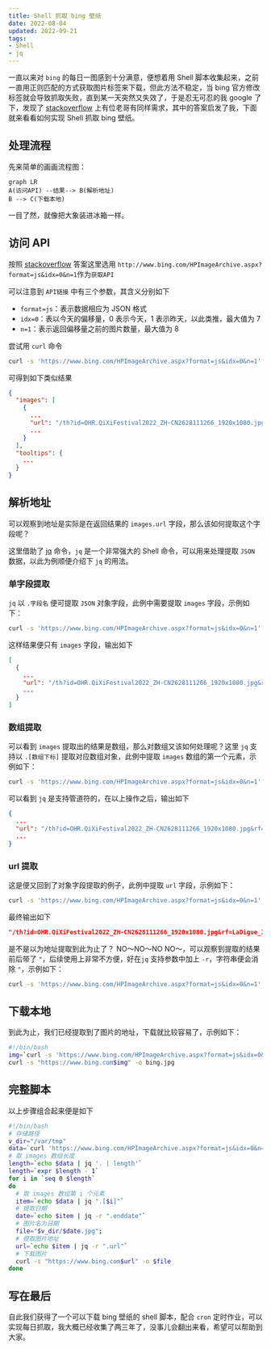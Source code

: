 ```yaml
---
title: Shell 抓取 bing 壁纸
date: 2022-08-04
updated: 2022-09-21
tags:
- Shell
- jq
---
```


一直以来对 `bing` 的每日一图感到十分满意，便想着用 Shell 脚本收集起来，之前一直用正则匹配的方式获取图片标签来下载，但此方法不稳定，当 bing 官方修改标签就会导致抓取失败，直到某一天突然又失效了，于是忍无可忍的我 google 了下，发现了 [stackoverflow](https://stackoverflow.com/questions/10639914/is-there-a-way-to-get-bings-photo-of-the-day) 上有位老哥有同样需求，其中的答案启发了我，下面就来看看如何实现 Shell 抓取 bing 壁纸。

<!-- more -->

## 处理流程

先来简单的画画流程图：

```mermaid
graph LR
A(访问API) --结果--> B(解析地址)
B --> C(下载本地)
```

一目了然，就像把大象装进冰箱一样。

## 访问 API

按照 [stackoverflow](https://stackoverflow.com/questions/10639914/is-there-a-way-to-get-bings-photo-of-the-day) 答案这里选用 `http://www.bing.com/HPImageArchive.aspx?format=js&idx=0&n=1`作为`获取API`

可以注意到 `API链接` 中有三个参数，其含义分别如下

- `format=js`：表示数据相应为 JSON 格式
- `idx=0`：表以今天的偏移量，0 表示今天，1 表示昨天，以此类推，最大值为 7
- `n=1`：表示返回偏移量之前的图片数量，最大值为 8

尝试用 `curl` 命令

```bash 
curl -s 'https://www.bing.com/HPImageArchive.aspx?format=js&idx=0&n=1'
```

可得到如下类似结果

```json
{
  "images": [
    {
      ...
      "url": "/th?id=OHR.QiXiFestival2022_ZH-CN2628111266_1920x1080.jpg&rf=LaDigue_1920x1080.jpg&pid=hp",
      ...
    }
  ],
  "tooltips": {
    ...
  }
}
```

## 解析地址

可以观察到地址是实际是在返回结果的 `images.url` 字段，那么该如何提取这个字段呢？

这里借助了 [jq](https://stedolan.github.io/jq/) 命令，`jq` 是一个非常强大的 Shell 命令，可以用来处理提取 `JSON` 数据，以此为例顺便介绍下 `jq` 的用法。

### 单字段提取

`jq` 以 `.字段名` 便可提取 `JSON` 对象字段，此例中需要提取 `images` 字段，示例如下：

```bash
curl -s 'https://www.bing.com/HPImageArchive.aspx?format=js&idx=0&n=1' | jq '.images
```

这样结果便只有 `images` 字段，输出如下

```json
[
  {
    ...
    "url": "/th?id=OHR.QiXiFestival2022_ZH-CN2628111266_1920x1080.jpg&rf=LaDigue_1920x1080.jpg&pid=hp",
    ...
  }
]
```

### 数组提取

可以看到 `images` 提取出的结果是数组，那么对数组又该如何处理呢？这里 `jq` 支持以 `.[数组下标]` 提取对应数组对象，此例中提取 `images` 数组的第一个元素，示例如下：

```bash
curl -s 'https://www.bing.com/HPImageArchive.aspx?format=js&idx=0&n=1' | jq '.images | .[0]'
```

可以看到 `jq` 是支持管道符的，在以上操作之后，输出如下

```json
{
  ...
  "url": "/th?id=OHR.QiXiFestival2022_ZH-CN2628111266_1920x1080.jpg&rf=LaDigue_1920x1080.jpg&pid=hp"
  ...
}
```

### url 提取

这是便又回到了对象字段提取的例子，此例中提取 `url` 字段，示例如下：

```bash
curl -s 'https://www.bing.com/HPImageArchive.aspx?format=js&idx=0&n=1' | jq '.images| .[0] | .url'
```

最终输出如下

```json
"/th?id=OHR.QiXiFestival2022_ZH-CN2628111266_1920x1080.jpg&rf=LaDigue_1920x1080.jpg&pid=hp"
```

是不是以为地址提取到此为止了？ NO～NO～NO NO～，可以观察到提取的结果前后带了 `"`，后续使用上非常不方便，好在`jq` 支持参数中加上 `-r`，字符串便会消除 `"`，示例如下：

```bash
curl -s 'https://www.bing.com/HPImageArchive.aspx?format=js&idx=0&n=1' | jq -r '.images| .[0] | .url'
```

## 下载本地

到此为止，我们已经提取到了图片的地址，下载就比较容易了，示例如下：

```bash
#!/bin/bash
img=`curl -s 'https://www.bing.com/HPImageArchive.aspx?format=js&idx=0&n=1' | jq -r '.images| .[0] | .url'`
curl -s "https://www.bing.com$img" -o bing.jpg
```

## 完整脚本

以上步骤组合起来便是如下

```bash
#!/bin/bash
# 存储路径
v_dir="/var/tmp"
data=`curl 'https://www.bing.com/HPImageArchive.aspx?format=js&idx=0&n=1' | jq '.images'`
# 取 images 数组长度
length=`echo $data | jq '. | length'`
length=`expr $length - 1`
for i in `seq 0 $length`
do
  # 取 images 数组第 i 个元素
  item=`echo $data | jq ".[$i]"`
  # 提取日期
  date=`echo $item | jq -r ".enddate"`
  # 图片名为日期
  file="$v_dir/$date.jpg";
  # 提取图片地址
  url=`echo $item | jq -r ".url"` 
  # 下载图片
  curl -s "https://www.bing.com$url" -o $file
done
```

## 写在最后

自此我们获得了一个可以下载 bing 壁纸的 shell 脚本，配合 `cron` 定时作业，可以实现每日抓取，我大概已经收集了两三年了，没事儿会翻出来看，希望可以帮助到大家。